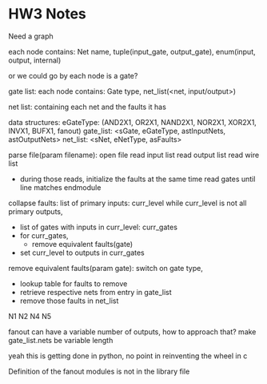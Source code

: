 # HW3 Notes

Need a graph

each node contains: Net name, tuple(input_gate, output_gate), enum(input, output, internal)

or we could go by each node is a gate?

gate list: each node contains: Gate type, net_list(<net, input/output>)

net list: containing each net and the faults it has


data structures:
eGateType: (AND2X1, OR2X1, NAND2X1, NOR2X1, XOR2X1, INVX1, BUFX1, fanout)
gate_list: <sGate, eGateType, astInputNets, astOutputNets>
net_list: <sNet, eNetType, asFaults>

parse file(param filename):
open file
read input list
read output list
read wire list
- during those reads, initialize the faults at the same time
read gates until line matches endmodule

collapse faults:
list of primary inputs: curr_level
while curr_level is not all primary outputs,
- list of gates with inputs in curr_level: curr_gates
- for curr_gates,
  - remove equivalent faults(gate)
- set curr_level to outputs in curr_gates

remove equivalent faults(param gate):
switch on gate type,
- lookup table for faults to remove
- retrieve respective nets from entry in gate_list
- remove those faults in net_list

N1
N2
N4
N5

fanout can have a variable number of outputs, how to approach that?
make gate_list.nets be variable length

yeah this is getting done in python, no point in reinventing the wheel in c

Definition of the fanout modules is not in the library file